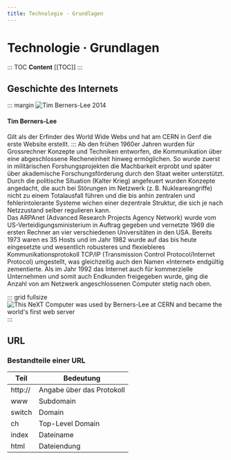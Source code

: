 ```yaml
---
title: Technologie · Grundlagen
---
```

# Technologie · Grundlagen

::: TOC
**Content**
[[TOC]]
:::
<div class='header'></div>



## Geschichte des Internets
::: margin
![Tim Berners-Lee 2014](https://upload.wikimedia.org/wikipedia/commons/9/9d/Sir_Tim_Berners-Lee.jpg)
#### Tim Berners-Lee
Gilt als der Erfinder des World Wide Webs und hat am CERN in Genf die erste Website erstellt.
:::
Ab den frühen 1960er Jahren wurden für Grossrechner Konzepte und Techniken entworfen, die Kommunikation über eine abgeschlossene Recheneinheit hinweg ermöglichen. So wurde zuerst in militärischen Forshungsprojekten die Machbarkeit erprobt und später über akademische Forschungsförderung durch den Staat weiter unterstützt.
Durch die politische Situation (Kalter Krieg) angefeuert wurden Konzepte angedacht, die auch bei Störungen im Netzwerk (z. B. Nukleareangriffe) nicht zu einem Totalausfall führen und die bis anhin zentralen und fehlerintolerante Systeme wichen einer dezentrale Struktur, die sich je nach Netzzustand selber regulieren kann.  
Das ARPAnet (Advanced Research Projects Agency Network) wurde vom US-Verteidigungsministerium in Auftrag gegeben und vernetzte 1969 die ersten Rechner an vier verschiedenen Universitäten in den USA. Bereits 1973 waren es 35 Hosts und im Jahr 1982 wurde auf das bis heute eingesetzte und wesentlich robusteres und flexiebleres Kommunikationsprotokoll TCP/IP (Transmission Control Protocol/Internet Protocol) umgestellt, was gleichzeitig auch den Namen «Internet» endgültig zementierte. Als im Jahr 1992 das Internet auch für kommerzielle Unternehmen und somit auch Endkunden freigegeben wurde, ging die Anzahl von am Netzwerk angeschlossenen Computer stetig nach oben.



::: grid fullsize
![This NeXT Computer was used by Berners-Lee at CERN and became the world's first web server](https://upload.wikimedia.org/wikipedia/commons/d/d1/First_Web_Server.jpg)
:::




<div class='header'></div>


## URL

### Bestandteile einer URL

| Teil    | Bedeutung                 |
|---------|---------------------------|
| http:// | Angabe über das Protokoll |
| www     | Subdomain                 |
| switch  | Domain                    |
| ch      | Top-Level Domain          |
| index   | Dateiname                 |
| html    | Dateiendung               |

